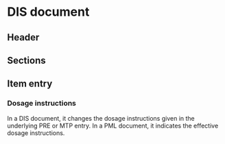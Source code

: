 # DIS document

## Header

## Sections

## Item entry

### Dosage instructions

In a DIS document, it changes the dosage instructions given in the underlying PRE or MTP entry. In a PML document, it indicates the effective dosage instructions.
